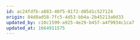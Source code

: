 ```yaml
---
id: ac24fdfb-a883-40f5-8172-d05d1c527124
origin: 84d8ad58-7fc5-4d53-bb4a-2b45213a0d33
updated_by: c10c1599-a925-4e29-b45f-a4f9934c1ca7
updated_at: 1664911575
---
```


